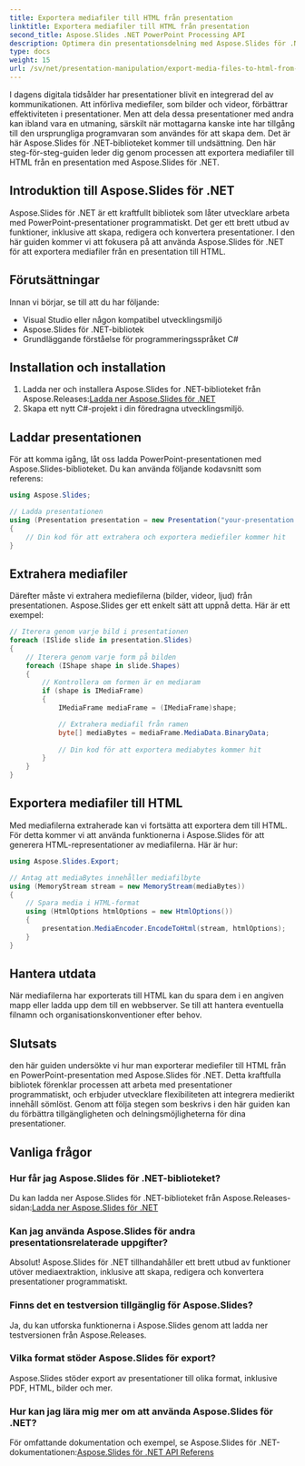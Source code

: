 ```yaml
---
title: Exportera mediafiler till HTML från presentation
linktitle: Exportera mediafiler till HTML från presentation
second_title: Aspose.Slides .NET PowerPoint Processing API
description: Optimera din presentationsdelning med Aspose.Slides för .NET! Lär dig hur du exporterar mediefiler till HTML från din presentation i den här steg-för-steg-guiden.
type: docs
weight: 15
url: /sv/net/presentation-manipulation/export-media-files-to-html-from-presentation/
---
```


I dagens digitala tidsålder har presentationer blivit en integrerad del av kommunikationen. Att införliva mediefiler, som bilder och videor, förbättrar effektiviteten i presentationer. Men att dela dessa presentationer med andra kan ibland vara en utmaning, särskilt när mottagarna kanske inte har tillgång till den ursprungliga programvaran som användes för att skapa dem. Det är här Aspose.Slides för .NET-biblioteket kommer till undsättning. Den här steg-för-steg-guiden leder dig genom processen att exportera mediafiler till HTML från en presentation med Aspose.Slides för .NET.


## Introduktion till Aspose.Slides för .NET

Aspose.Slides för .NET är ett kraftfullt bibliotek som låter utvecklare arbeta med PowerPoint-presentationer programmatiskt. Det ger ett brett utbud av funktioner, inklusive att skapa, redigera och konvertera presentationer. I den här guiden kommer vi att fokusera på att använda Aspose.Slides för .NET för att exportera mediafiler från en presentation till HTML.

## Förutsättningar

Innan vi börjar, se till att du har följande:

- Visual Studio eller någon kompatibel utvecklingsmiljö
- Aspose.Slides för .NET-bibliotek
- Grundläggande förståelse för programmeringsspråket C#

## Installation och installation

1.  Ladda ner och installera Aspose.Slides for .NET-biblioteket från Aspose.Releases:[Ladda ner Aspose.Slides för .NET](https://releases.aspose.com/slides/net/)
2. Skapa ett nytt C#-projekt i din föredragna utvecklingsmiljö.

## Laddar presentationen

För att komma igång, låt oss ladda PowerPoint-presentationen med Aspose.Slides-biblioteket. Du kan använda följande kodavsnitt som referens:

```csharp
using Aspose.Slides;

// Ladda presentationen
using (Presentation presentation = new Presentation("your-presentation.pptx"))
{
    // Din kod för att extrahera och exportera mediefiler kommer hit
}
```

## Extrahera mediafiler

Därefter måste vi extrahera mediefilerna (bilder, videor, ljud) från presentationen. Aspose.Slides ger ett enkelt sätt att uppnå detta. Här är ett exempel:

```csharp
// Iterera genom varje bild i presentationen
foreach (ISlide slide in presentation.Slides)
{
    // Iterera genom varje form på bilden
    foreach (IShape shape in slide.Shapes)
    {
        // Kontrollera om formen är en mediaram
        if (shape is IMediaFrame)
        {
            IMediaFrame mediaFrame = (IMediaFrame)shape;

            // Extrahera mediafil från ramen
            byte[] mediaBytes = mediaFrame.MediaData.BinaryData;
            
            // Din kod för att exportera mediabytes kommer hit
        }
    }
}
```

## Exportera mediafiler till HTML

Med mediafilerna extraherade kan vi fortsätta att exportera dem till HTML. För detta kommer vi att använda funktionerna i Aspose.Slides för att generera HTML-representationer av mediafilerna. Här är hur:

```csharp
using Aspose.Slides.Export;

// Antag att mediaBytes innehåller mediafilbyte
using (MemoryStream stream = new MemoryStream(mediaBytes))
{
    // Spara media i HTML-format
    using (HtmlOptions htmlOptions = new HtmlOptions())
    {
        presentation.MediaEncoder.EncodeToHtml(stream, htmlOptions);
    }
}
```

## Hantera utdata

När mediafilerna har exporterats till HTML kan du spara dem i en angiven mapp eller ladda upp dem till en webbserver. Se till att hantera eventuella filnamn och organisationskonventioner efter behov.

## Slutsats

den här guiden undersökte vi hur man exporterar mediefiler till HTML från en PowerPoint-presentation med Aspose.Slides för .NET. Detta kraftfulla bibliotek förenklar processen att arbeta med presentationer programmatiskt, och erbjuder utvecklare flexibiliteten att integrera medierikt innehåll sömlöst. Genom att följa stegen som beskrivs i den här guiden kan du förbättra tillgängligheten och delningsmöjligheterna för dina presentationer.

## Vanliga frågor

### Hur får jag Aspose.Slides för .NET-biblioteket?

 Du kan ladda ner Aspose.Slides för .NET-biblioteket från Aspose.Releases-sidan:[Ladda ner Aspose.Slides för .NET](https://releases.aspose.com/slides/net/)

### Kan jag använda Aspose.Slides för andra presentationsrelaterade uppgifter?

Absolut! Aspose.Slides för .NET tillhandahåller ett brett utbud av funktioner utöver mediaextraktion, inklusive att skapa, redigera och konvertera presentationer programmatiskt.

### Finns det en testversion tillgänglig för Aspose.Slides?

Ja, du kan utforska funktionerna i Aspose.Slides genom att ladda ner testversionen från Aspose.Releases.

### Vilka format stöder Aspose.Slides för export?

Aspose.Slides stöder export av presentationer till olika format, inklusive PDF, HTML, bilder och mer.

### Hur kan jag lära mig mer om att använda Aspose.Slides för .NET?

 För omfattande dokumentation och exempel, se Aspose.Slides för .NET-dokumentationen:[Aspose.Slides för .NET API Referens](https://reference.aspose.com/slides/net/)